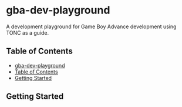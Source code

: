 # gba-dev-playground
A development playground for Game Boy Advance development using TONC as a guide.

## Table of Contents
- [gba-dev-playground](#gba-dev-playground)
- [Table of Contents](#table-of-contents)
- [Getting Started](#getting-started)

## Getting Started